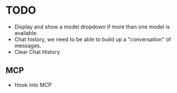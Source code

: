 # TODO

* Display and show a model dropdown if more than one model is available.
* Chat history, we need to be able to build up a "conversation" of messages.
* Clear Chat History

## MCP

* Hook into MCP